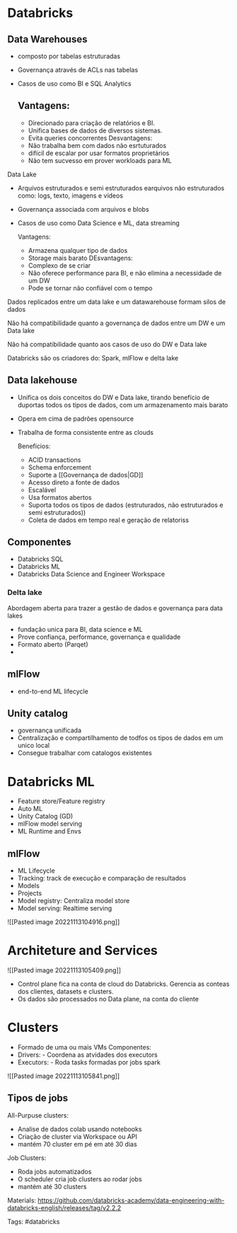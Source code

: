 # Databricks

## Data Warehouses
- composto por tabelas estruturadas
- Governança através de ACLs nas tabelas
- Casos de uso como BI e SQL Analytics

	## Vantagens:
	- Direcionado para criação de relatórios e BI.
	- Unifica bases de dados de diversos sistemas. 
	- Evita queries concorrentes
	Desvantagens:
	- Não trabalha bem com dados não esrtuturados
	- difícil de escalar por usar formatos proprietários
	- Não tem sucvesso em prover workloads para ML
	
	

Data Lake
- Arquivos estruturados e  semi estruturados earquivos não estruturados como: logs, texto, imagens e vídeos
- Governança associada com arquivos e blobs
- Casos de uso como Data Science e ML, data streaming

	Vantagens:
	- Armazena qualquer tipo de dados
	- Storage mais barato
	DEsvantagens:
	- Complexo de se criar
	- Não oferece performance para BI, e não elimina a necessidade de um DW
	- Pode se tornar não confiável com o tempo


Dados replicados entre um data lake e um datawarehouse formam silos de dados

Não há compatibilidade quanto a governança de dados entre um DW e um Data lake

Não há compatibilidade quanto aos casos de uso do DW e Data lake

Databricks são os criadores do: Spark, mlFlow e delta lake

## Data lakehouse
- Unifica os dois conceitos do DW e Data lake, tirando benefício de duportas todos os tipos de dados, com um armazenamento mais barato
- Opera em cima de padrões opensource
- Trabalha de forma consistente entre as clouds

	Benefícios:
	- ACID transactions
	- Schema enforcement
	- Suporte a [[Governança de dados|GD]]
	- Acesso direto a fonte de dados
	- Escalável
	- Usa formatos abertos
	- Suporta todos os tipos de dados (estruturados, não estruturados e semi estruturados))
	- Coleta de dados em tempo real e geração de relatoriss

## Componentes
- Databricks SQL
- Databricks ML
- Databricks Data Science and Engineer Workspace



### Delta lake
Abordagem aberta para trazer a gestão de dados e governança para data lakes
 - fundação unica para BI, data science e ML
 - Prove confiança, performance, governança e qualidade
 - Formato aberto (Parqet)
 -
## mlFlow
- end-to-end ML lifecycle

## Unity catalog
- governança unificada
- Centralização e compartilhamento de todfos os tipos de dados em um unico local
- Consegue trabalhar com  catalogos existentes

# Databricks ML
- Feature store/Feature registry
- Auto ML
- Unity Catalog (GD)
- mlFlow model serving
- ML Runtime and Envs

## mlFlow
- ML Lifecycle
- Tracking: track de execução e comparação de resultados
- Models
- Projects
- Model registry: Centraliza model store
- Model serving: Realtime serving

![[Pasted image 20221113104916.png]]



# Architeture and Services

![[Pasted image 20221113105409.png]]

- Control plane fica na conta de cloud do Databricks. Gerencia as conteas dos clientes, datasets e clusters.
- Os dados são processados no Data plane, na conta do cliente

# Clusters
- Formado de uma ou mais VMs
Componentes:
- Drivers: - Coordena as atvidades dos executors
- Executors: - Roda tasks formadas por jobs spark

![[Pasted image 20221113105841.png]]

## Tipos de jobs
All-Purpuse clusters:
- Analise de dados colab usando notebooks
- Criação de cluster via Workspace ou API
- mantém 70 cluster em pé em até 30 dias

Job Clusters:
- Roda jobs automatizados
- O scheduler cria job clusters ao rodar jobs
- mantém até 30 clusters


Materials:
https://github.com/databricks-academy/data-engineering-with-databricks-english/releases/tag/v2.2.2


Tags:
#databricks
